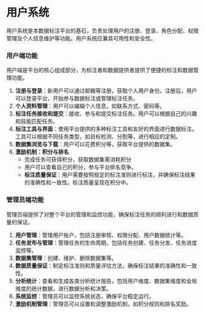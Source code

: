 # 用户系统

用户系统是本数据标注平台的基石，负责处理用户的注册、登录、角色分配、权限管理及个人信息维护等功能。用户系统应兼具可用性和安全性。

### 用户端功能

用户端是平台的核心组成部分，为标注者和数据提供者提供了便捷的标注和数据管理功能。

1. **注册与登录**：新用户可以通过邮箱等注册，获取个人用户身份。注册后，用户可以登录平台，开始参与数据标注或管理标注任务。
2. **个人资料管理**：用户可以编辑个人信息，如联系方式、密码等。
3. **标注任务接收和提交**：接收、参与和提交标注任务。用户可以根据自己的兴趣和技能匹配任务。
4. **标注工具与界面**：使用平台提供的多种标注工具和友好的界面进行数据标注。工具可以根据不同任务类型，如目标检测、分割等，进行相应的定制。
5. **数据集浏览与下载**：用户可以花费积分等，获取平台提供的数据集。
6. **激励机制：积分与排名**
   - 完成任务可获得积分，获取数据集需消耗积分
   - 用户可以查看自己的积分，参与平台排名竞争。
   - **标注质量保证**：用户需要按照规定的标注准则进行标注，并确保标注结果的准确性和一致性。标注质量呈现在积分中。

### 管理员端功能

管理员端提供了对整个平台的管理和监控功能，确保标注任务的顺利进行和数据质量的保证。

1. **用户管理**：管理用户账户，包括注册审核、权限分配、用户数据统计等。
2. **任务发布与管理**：管理任务的生命周期，包括任务创建、任务分发、任务进度监控等。
3. **数据集管理**：创建、维护、删除数据集等。
4. **数据质量保证**：制定标注准则和质量评估方法，确保标注结果的准确性和一致性。
5. **分析统计**：查看和生成各类分析统计报告，包括用户维度、数据集维度和全局维度的统计数据，进行数据分析和决策。
6. **系统监控**：管理员可以监控系统状态，确保平台稳定运行。
7. **激励机制管理**：管理员可以设置和调整激励机制，如积分规则和排名奖励。

